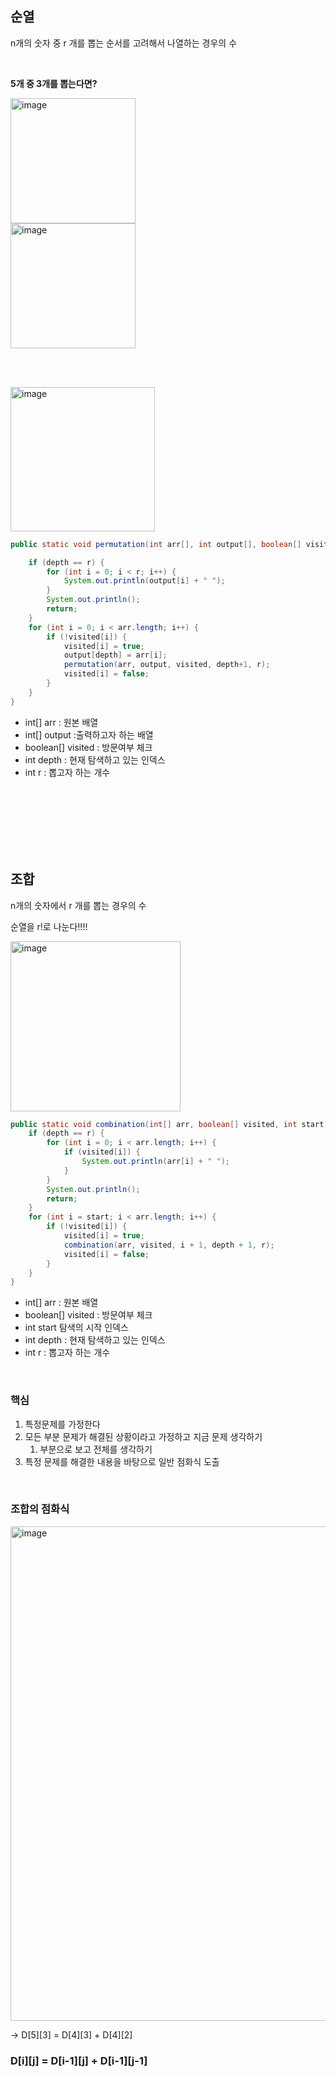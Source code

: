 ## 순열
n개의 숫자 중 r 개를 뽑는 순서를 고려해서 나열하는 경우의 수

<br>
 
**5개 중 3개를 뽑는다면?**

<img width="200" alt="image" src="https://github.com/user-attachments/assets/dcbebef1-c793-4e69-a978-1a9e824de07c">  

<br>

<img width="200" alt="image" src="https://github.com/user-attachments/assets/34d9b1da-9f4f-4b73-9585-931eec8fdf1f">


<br><br>


<img width="231" alt="image" src="https://github.com/user-attachments/assets/bce09fe8-277d-413d-9ed1-808c81e71eb4">


```java
public static void permutation(int arr[], int output[], boolean[] visited, int depth, int r) {

    if (depth == r) {
        for (int i = 0; i < r; i++) {
            System.out.println(output[i] + " ");
        }
        System.out.println();
        return;    
    }
    for (int i = 0; i < arr.length; i++) {
        if (!visited[i]) {
            visited[i] = true;
            output[depth] = arr[i];
            permutation(arr, output, visited, depth+1, r);
            visited[i] = false;
        }
    }
}
```

- int[] arr : 원본 배열
- int[] output :출력하고자 하는 배열
- boolean[] visited : 방문여부 체크
- int depth : 현재 탐색하고 있는 인덱스
- int r : 뽑고자 하는 개수


<br>
<br><br>

<br>

<br>

<br>




## 조합
n개의 숫자에서 r 개를 뽑는 경우의 수  

순열을 r!로 나눈다!!!! 

<img width="272" alt="image" src="https://github.com/user-attachments/assets/e612f5b1-ddc5-46a5-9a83-7b5217442f70">


```java
public static void combination(int[] arr, boolean[] visited, int start, int depth, int r) {
    if (depth == r) {
        for (int i = 0; i < arr.length; i++) {
            if (visited[i]) {
                System.out.println(arr[i] + " ");
            }
        }
        System.out.println();
        return;        
    }
    for (int i = start; i < arr.length; i++) {
        if (!visited[i]) {
            visited[i] = true;
            combination(arr, visited, i + 1, depth + 1, r);
            visited[i] = false;
        }
    }
}
```
- int[] arr : 원본 배열
- boolean[] visited : 방문여부 체크
- int start 탐색의 시작 인덱스
- int depth : 현재 탐색하고 있는 인덱스
- int r : 뽑고자 하는 개수

<br>

### 핵심

1. 특정문제를 가정한다
2. 모든 부분 문제가 해결된 상황이라고 가정하고 지금 문제 생각하기
    1. 부분으로 보고 전체를 생각하기
3. 특정 문제를 해결한 내용을 바탕으로 일반 점화식 도출



<br>

### 조합의 점화식 
<img width="791" alt="image" src="https://github.com/user-attachments/assets/67d956d7-df2f-4ba3-b116-30e1b6051424">

-> D[5][3] = D[4][3] + D[4][2]   
  
 
### D[i][j] = D[i-1][j] + D[i-1][j-1]
